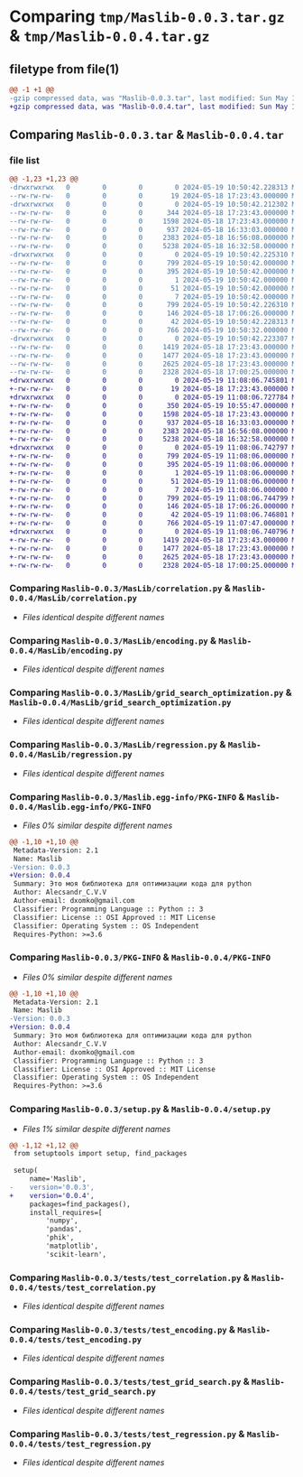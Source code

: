 # Comparing `tmp/Maslib-0.0.3.tar.gz` & `tmp/Maslib-0.0.4.tar.gz`

## filetype from file(1)

```diff
@@ -1 +1 @@
-gzip compressed data, was "Maslib-0.0.3.tar", last modified: Sun May 19 10:50:42 2024, max compression
+gzip compressed data, was "Maslib-0.0.4.tar", last modified: Sun May 19 11:08:06 2024, max compression
```

## Comparing `Maslib-0.0.3.tar` & `Maslib-0.0.4.tar`

### file list

```diff
@@ -1,23 +1,23 @@
-drwxrwxrwx   0        0        0        0 2024-05-19 10:50:42.228313 Maslib-0.0.3/
--rw-rw-rw-   0        0        0       19 2024-05-18 17:23:43.000000 Maslib-0.0.3/MANIFEST.in
-drwxrwxrwx   0        0        0        0 2024-05-19 10:50:42.212302 Maslib-0.0.3/MasLib/
--rw-rw-rw-   0        0        0      344 2024-05-18 17:23:43.000000 Maslib-0.0.3/MasLib/__init__.py
--rw-rw-rw-   0        0        0     1598 2024-05-18 17:23:43.000000 Maslib-0.0.3/MasLib/correlation.py
--rw-rw-rw-   0        0        0      937 2024-05-18 16:33:03.000000 Maslib-0.0.3/MasLib/encoding.py
--rw-rw-rw-   0        0        0     2383 2024-05-18 16:56:08.000000 Maslib-0.0.3/MasLib/grid_search_optimization.py
--rw-rw-rw-   0        0        0     5238 2024-05-18 16:32:58.000000 Maslib-0.0.3/MasLib/regression.py
-drwxrwxrwx   0        0        0        0 2024-05-19 10:50:42.225310 Maslib-0.0.3/Maslib.egg-info/
--rw-rw-rw-   0        0        0      799 2024-05-19 10:50:42.000000 Maslib-0.0.3/Maslib.egg-info/PKG-INFO
--rw-rw-rw-   0        0        0      395 2024-05-19 10:50:42.000000 Maslib-0.0.3/Maslib.egg-info/SOURCES.txt
--rw-rw-rw-   0        0        0        1 2024-05-19 10:50:42.000000 Maslib-0.0.3/Maslib.egg-info/dependency_links.txt
--rw-rw-rw-   0        0        0       51 2024-05-19 10:50:42.000000 Maslib-0.0.3/Maslib.egg-info/requires.txt
--rw-rw-rw-   0        0        0        7 2024-05-19 10:50:42.000000 Maslib-0.0.3/Maslib.egg-info/top_level.txt
--rw-rw-rw-   0        0        0      799 2024-05-19 10:50:42.226310 Maslib-0.0.3/PKG-INFO
--rw-rw-rw-   0        0        0      146 2024-05-18 17:06:26.000000 Maslib-0.0.3/README.md
--rw-rw-rw-   0        0        0       42 2024-05-19 10:50:42.228313 Maslib-0.0.3/setup.cfg
--rw-rw-rw-   0        0        0      766 2024-05-19 10:50:32.000000 Maslib-0.0.3/setup.py
-drwxrwxrwx   0        0        0        0 2024-05-19 10:50:42.223307 Maslib-0.0.3/tests/
--rw-rw-rw-   0        0        0     1419 2024-05-18 17:23:43.000000 Maslib-0.0.3/tests/test_correlation.py
--rw-rw-rw-   0        0        0     1477 2024-05-18 17:23:43.000000 Maslib-0.0.3/tests/test_encoding.py
--rw-rw-rw-   0        0        0     2625 2024-05-18 17:23:43.000000 Maslib-0.0.3/tests/test_grid_search.py
--rw-rw-rw-   0        0        0     2328 2024-05-18 17:00:25.000000 Maslib-0.0.3/tests/test_regression.py
+drwxrwxrwx   0        0        0        0 2024-05-19 11:08:06.745801 Maslib-0.0.4/
+-rw-rw-rw-   0        0        0       19 2024-05-18 17:23:43.000000 Maslib-0.0.4/MANIFEST.in
+drwxrwxrwx   0        0        0        0 2024-05-19 11:08:06.727784 Maslib-0.0.4/MasLib/
+-rw-rw-rw-   0        0        0      350 2024-05-19 10:55:47.000000 Maslib-0.0.4/MasLib/__init__.py
+-rw-rw-rw-   0        0        0     1598 2024-05-18 17:23:43.000000 Maslib-0.0.4/MasLib/correlation.py
+-rw-rw-rw-   0        0        0      937 2024-05-18 16:33:03.000000 Maslib-0.0.4/MasLib/encoding.py
+-rw-rw-rw-   0        0        0     2383 2024-05-18 16:56:08.000000 Maslib-0.0.4/MasLib/grid_search_optimization.py
+-rw-rw-rw-   0        0        0     5238 2024-05-18 16:32:58.000000 Maslib-0.0.4/MasLib/regression.py
+drwxrwxrwx   0        0        0        0 2024-05-19 11:08:06.742797 Maslib-0.0.4/Maslib.egg-info/
+-rw-rw-rw-   0        0        0      799 2024-05-19 11:08:06.000000 Maslib-0.0.4/Maslib.egg-info/PKG-INFO
+-rw-rw-rw-   0        0        0      395 2024-05-19 11:08:06.000000 Maslib-0.0.4/Maslib.egg-info/SOURCES.txt
+-rw-rw-rw-   0        0        0        1 2024-05-19 11:08:06.000000 Maslib-0.0.4/Maslib.egg-info/dependency_links.txt
+-rw-rw-rw-   0        0        0       51 2024-05-19 11:08:06.000000 Maslib-0.0.4/Maslib.egg-info/requires.txt
+-rw-rw-rw-   0        0        0        7 2024-05-19 11:08:06.000000 Maslib-0.0.4/Maslib.egg-info/top_level.txt
+-rw-rw-rw-   0        0        0      799 2024-05-19 11:08:06.744799 Maslib-0.0.4/PKG-INFO
+-rw-rw-rw-   0        0        0      146 2024-05-18 17:06:26.000000 Maslib-0.0.4/README.md
+-rw-rw-rw-   0        0        0       42 2024-05-19 11:08:06.746801 Maslib-0.0.4/setup.cfg
+-rw-rw-rw-   0        0        0      766 2024-05-19 11:07:47.000000 Maslib-0.0.4/setup.py
+drwxrwxrwx   0        0        0        0 2024-05-19 11:08:06.740796 Maslib-0.0.4/tests/
+-rw-rw-rw-   0        0        0     1419 2024-05-18 17:23:43.000000 Maslib-0.0.4/tests/test_correlation.py
+-rw-rw-rw-   0        0        0     1477 2024-05-18 17:23:43.000000 Maslib-0.0.4/tests/test_encoding.py
+-rw-rw-rw-   0        0        0     2625 2024-05-18 17:23:43.000000 Maslib-0.0.4/tests/test_grid_search.py
+-rw-rw-rw-   0        0        0     2328 2024-05-18 17:00:25.000000 Maslib-0.0.4/tests/test_regression.py
```

### Comparing `Maslib-0.0.3/MasLib/correlation.py` & `Maslib-0.0.4/MasLib/correlation.py`

 * *Files identical despite different names*

### Comparing `Maslib-0.0.3/MasLib/encoding.py` & `Maslib-0.0.4/MasLib/encoding.py`

 * *Files identical despite different names*

### Comparing `Maslib-0.0.3/MasLib/grid_search_optimization.py` & `Maslib-0.0.4/MasLib/grid_search_optimization.py`

 * *Files identical despite different names*

### Comparing `Maslib-0.0.3/MasLib/regression.py` & `Maslib-0.0.4/MasLib/regression.py`

 * *Files identical despite different names*

### Comparing `Maslib-0.0.3/Maslib.egg-info/PKG-INFO` & `Maslib-0.0.4/Maslib.egg-info/PKG-INFO`

 * *Files 0% similar despite different names*

```diff
@@ -1,10 +1,10 @@
 Metadata-Version: 2.1
 Name: Maslib
-Version: 0.0.3
+Version: 0.0.4
 Summary: Это моя библиотека для оптимизации кода для python
 Author: Alecsandr_C.V.V
 Author-email: dxomko@gmail.com
 Classifier: Programming Language :: Python :: 3
 Classifier: License :: OSI Approved :: MIT License
 Classifier: Operating System :: OS Independent
 Requires-Python: >=3.6
```

### Comparing `Maslib-0.0.3/PKG-INFO` & `Maslib-0.0.4/PKG-INFO`

 * *Files 0% similar despite different names*

```diff
@@ -1,10 +1,10 @@
 Metadata-Version: 2.1
 Name: Maslib
-Version: 0.0.3
+Version: 0.0.4
 Summary: Это моя библиотека для оптимизации кода для python
 Author: Alecsandr_C.V.V
 Author-email: dxomko@gmail.com
 Classifier: Programming Language :: Python :: 3
 Classifier: License :: OSI Approved :: MIT License
 Classifier: Operating System :: OS Independent
 Requires-Python: >=3.6
```

### Comparing `Maslib-0.0.3/setup.py` & `Maslib-0.0.4/setup.py`

 * *Files 1% similar despite different names*

```diff
@@ -1,12 +1,12 @@
 from setuptools import setup, find_packages
 
 setup(
     name='Maslib',
-    version='0.0.3',
+    version='0.0.4',
     packages=find_packages(),
     install_requires=[
         'numpy',
         'pandas',
         'phik',
         'matplotlib',
         'scikit-learn',
```

### Comparing `Maslib-0.0.3/tests/test_correlation.py` & `Maslib-0.0.4/tests/test_correlation.py`

 * *Files identical despite different names*

### Comparing `Maslib-0.0.3/tests/test_encoding.py` & `Maslib-0.0.4/tests/test_encoding.py`

 * *Files identical despite different names*

### Comparing `Maslib-0.0.3/tests/test_grid_search.py` & `Maslib-0.0.4/tests/test_grid_search.py`

 * *Files identical despite different names*

### Comparing `Maslib-0.0.3/tests/test_regression.py` & `Maslib-0.0.4/tests/test_regression.py`

 * *Files identical despite different names*

